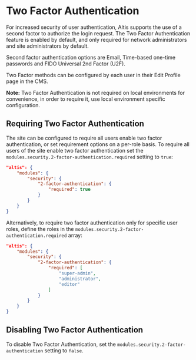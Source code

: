 # Two Factor Authentication

For increased security of user authentication, Altis supports the use of a second factor to authorize the login request. The Two
Factor Authentication feature is enabled by default, and only required for network administrators and site administrators by
default.

Second factor authentication options are Email, Time-based one-time passwords and FIDO Universal 2nd Factor (U2F).

Two Factor methods can be configured by each user in their Edit Profile page in the CMS.

**Note:** Two Factor Authentication is not required on local environments for convenience, in order to require it, use local
environment specific configuration.

## Requiring Two Factor Authentication

The site can be configured to require all users enable two factor authentication, or set requirement options on a per-role basis. To
require all users of the site enable two factor authentication set the `modules.security.2-factor-authentication.required` setting
to `true`:

```json
"altis": {
    "modules": {
        "security": {
            "2-factor-authentication": {
                "required": true
            }
        }
    }
}
```

Alternatively, to require two factor authentication only for specific user roles, define the roles in
the `modules.security.2-factor-authentication.required` array:

```json
"altis": {
    "modules": {
        "security": {
            "2-factor-authentication": {
                "required": [
                    "super-admin",
                    "administrator",
                    "editor"
                ]
            }
        }
    }
}
```
## Disabling Two Factor Authentication

To disable Two Factor Authentication, set the `modules.security.2-factor-authentication` setting to `false`.

